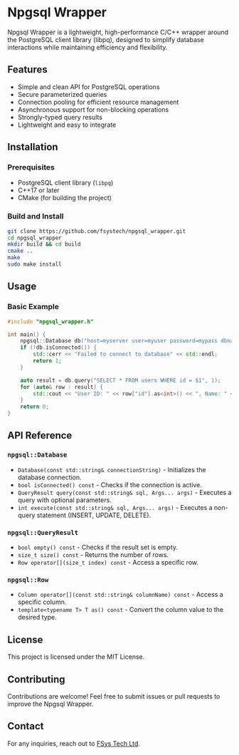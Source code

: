 # Npgsql Wrapper

Npgsql Wrapper is a lightweight, high-performance C/C++ wrapper around the PostgreSQL client library (libpq), designed to simplify database interactions while maintaining efficiency and flexibility.

## Features

- Simple and clean API for PostgreSQL operations
- Secure parameterized queries
- Connection pooling for efficient resource management
- Asynchronous support for non-blocking operations
- Strongly-typed query results
- Lightweight and easy to integrate

## Installation

### Prerequisites

- PostgreSQL client library (`libpq`)
- C++17 or later
- CMake (for building the project)

### Build and Install

```sh
git clone https://github.com/fsystech/npgsql_wrapper.git
cd npgsql_wrapper
mkdir build && cd build
cmake ..
make
sudo make install
```

## Usage

### Basic Example

```cpp
#include "npgsql_wrapper.h"

int main() {
    npgsql::Database db("host=myserver user=myuser password=mypass dbname=mydb");
    if (!db.isConnected()) {
        std::cerr << "Failed to connect to database" << std::endl;
        return 1;
    }

    auto result = db.query("SELECT * FROM users WHERE id = $1", 1);
    for (auto& row : result) {
        std::cout << "User ID: " << row["id"].as<int>() << ", Name: " << row["name"].as<std::string>() << "\n";
    }
    return 0;
}
```

## API Reference

### `npgsql::Database`
- `Database(const std::string& connectionString)` - Initializes the database connection.
- `bool isConnected() const` - Checks if the connection is active.
- `QueryResult query(const std::string& sql, Args... args)` - Executes a query with optional parameters.
- `int execute(const std::string& sql, Args... args)` - Executes a non-query statement (INSERT, UPDATE, DELETE).

### `npgsql::QueryResult`
- `bool empty() const` - Checks if the result set is empty.
- `size_t size() const` - Returns the number of rows.
- `Row operator[](size_t index) const` - Access a specific row.

### `npgsql::Row`
- `Column operator[](const std::string& columnName) const` - Access a specific column.
- `template<typename T> T as() const` - Convert the column value to the desired type.

## License

This project is licensed under the MIT License.

## Contributing

Contributions are welcome! Feel free to submit issues or pull requests to improve the Npgsql Wrapper.

## Contact

For any inquiries, reach out to [FSys Tech Ltd](https://github.com/fsystech).

